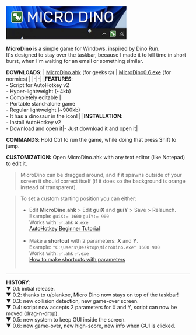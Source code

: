 <img src="https://raw.githubusercontent.com/DavidBevi/MicroDino/main/MicroDinoDemo1.gif" height="90" style="margin:-4 4 -4 0" /><br>

<b>MicroDino</b> is a simple game for Windows, inspired by Dino Run. <br> 
It's designed to stay over the taskbar, because I made it to kill time in short burst, when I'm waiting for an email or something similar.<br>

**DOWNLOADS**:
| [MicroDino.ahk](https://github.com/DavidBevi/MicroDino/releases/download/v0.6/MicroDino.ahk) (for geeks 🤓) | [MicroDino0.6.exe](https://github.com/DavidBevi/MicroDino/releases/download/v0.6/MicroDino0.6.exe) (for normies)</h3>  |
|-|-|
|**FEATURES**:<br> - Script for AutoHotkey v2<br>- Hyper-lightweight (~4kb)<br>- Completely editable | <br>- Portable stand-alone game<br>- Regular lightweight (~900kb)<br>- It has a dinosaur in the  icon! |
|**INSTALLATION**:<br>- Install AutoHotkey v2<br>- Download and open it|- Just download it and open it</i>|

**COMMANDS**: Hold Ctrl to run the game, while doing that press Shift to jump.<br>

**CUSTOMIZATION:** Open MicroDino.ahk with any text editor (like Notepad) to edit it.

>MicroDino can be dragged around, and if it spawns outside of your screen it should correct itself (if it does so the background is orange instead of transparent).

>To set a custom starting position you can either:<br>
>- Edit **MicroDino.ahk** > Edit **guiX** and **guiY** > Save > Relaunch.<br>
Example: `guiX:= 1600` `guiY:= 900`<br>
Works with: `✅.ahk` `❌.exe`<br>
[AutoHotkey Beginner Tutorial](www.autohotkey.com/docs/v2/Tutorial.htm)<br><br>
>- Make a **shortcut** with 2 parameters: **X** and **Y**.<br>
Example: `"C:\Users\Desktop\MicroDino.exe" 1600 900`<br>
Works with: `✅.ahk` `✅.exe`<br>
[How to make shortcuts with parameters](www.digitalcitizen.life/shortcut-arguments-parameters-window)<br><span>&nbsp;</span>

-----------------------------------------------------------------------

**HISTORY**:<br> 
▼ 0.1: initial release.<br>
▼ 0.2: thanks to u/plankoe, Micro Dino now stays on top of the taskbar!<br>
▼ 0.3: new collision detection, new game-over screen.<br>
▼ 0.4: script now accepts 2 parameters for X and Y, script can now be moved (drag-n-drop).<br>
▼ 0.5: new system to keep GUI inside the screen.<br>
▼ 0.6: new game-over, new high-score, new info when GUI is clicked.<br>
